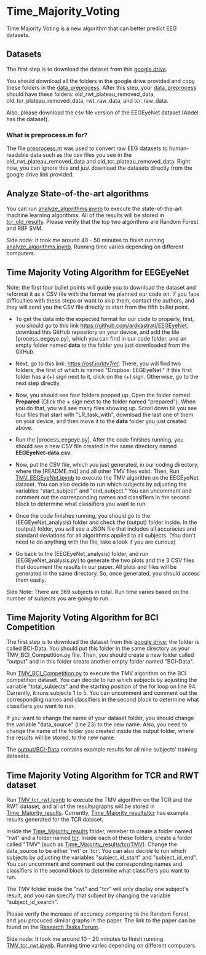 # Time_Majority_Voting
Time Majority Voting is a new algorithm that can better predict EEG datasets. 

## Datasets

The first step is to download the dataset from this [google drive](https://drive.google.com/drive/u/1/folders/1dM5Lk2oBpfJrz6ByfYemG9eNkKJxpsAj).

You should download all the folders in the google drive provided and copy these folders in the [data_preprocess](data_preprocess). After this step, your [data_preprocess](data_preprocess) should have these folders: old_rwt_plateau_removed_data, old_tcr_plateau_removed_data, rwt_raw_data, and tcr_raw_data.

Also, please download the csv file version of the EEGEyeNet dataset (Abdel has the dataset).

### What is preprocess.m for?
The file [preprocess.m](data_preprocess/preprocess.m) was used to convert raw EEG datasets to human-readable data such as the csv files you see in the old_rwt_plateau_removed_data and old_tcr_plateau_removed_data. Right now, you can ignore this and just download the datasets directly from the google drive link provided.

## Analyze State-of-the-art algorithms

You can run [analyze_algorithms.ipynb](analyze_algorithms.ipynb) to execute the state-of-the-art machine learning algorithms. All of the results will be stored in [tcr_old_results](tcr_old_results). Please verify that the top two algorithms are Random Forest and RBF SVM. 

Side node: It took me around 40 - 50 minutes to finish running [analyze_algorithms.ipynb](analyze_algorithms.ipynb). Running time varies depending on different computers.

## Time Majority Voting Algorithm for EEGEyeNet

Note: the first four bullet points will guide you to download the dataset and reformat it as a CSV file with the format we planned our code on. If you face difficulties with these steps or want to skip them, contact the authors, and they will send you the CSV file directly to start from the fifth bullet point.

- To get the data into the expected format for our code to properly, first, you should go to this link https://github.com/ardkastrati/EEGEyeNet, download this GitHub repository on your device, and add the file [process_eegeye.py], which you can find in our code folder, and an empty folder named **data**  to the folder you just downloaded from the GitHub. 

- Next, go to this link: https://osf.io/ktv7m/. There, you will find two folders, the first of which is named "Dropbox: EEGEyeNet." If this first folder has a (+) sign next to it, click on the (+) sign. Otherwise, go to the next step directly. 

- Now, you should see four folders popped up. Open the folder named **Prepared** (Click the + sign next to the folder named "prepared"). When you do that, you will see many files showing up. Scroll down till you see four files that start with "LR_task_with", download the last one of them on your device, and then move it to the **data** folder you just created above.

- Run the [process_eegeye.py]. After the code finishes running, you should see a new CSV file created in the same directory named **EEGEyeNet-data.csv**.

- Now, put the CSV file, which you just generated, in our coding directory, where the [README.md] and all other TMV files exist. Then, Run [TMV_EEGEyeNet.ipynb](TMV_EEGEyeNet.ipynb) to execute the TMV algorithm on the EEGEyeNet dataset. You can also decide to run which subjects by adjusting the variables "start_subject" and "end_subject." You can uncomment and comment out the corresponding names and classifiers in the second block to determine what classifiers you want to run. 

- Once the code finishes running, you should go to the (EEGEyeNet_analysis) folder and check the (output) folder inside. In the (output) folder, you will see a JSON file that includes all accuracies and standard deviations for all algorithms applied to all subjects. (You don't need to do anything with the file, take a look if you are curious)

- Go back to the (EEGEyeNet_analysis) folder, and run [EEGEyeNet_analysis.py] to generate the two plots and the 3 CSV files that document the results in our paper. All plots and files will be generated in the same directory. So, once generated, you should access them easily.


Side Note: There are 369 subjects in total. Run time varies based on the number of subjects you are going to run.

## Time Majority Voting Algorithm for BCI Competition
The first step is to download the dataset from this [google drive](https://drive.google.com/drive/u/0/folders/1H-JAAqDg-2NwOyvTm4l1OuRgp6X0zOpB); the folder is called BCI-Data. You should put this folder in the same directory as your TMV_BCI_Competition.py file. Then, you should create a new folder called "output" and in this folder create another empty folder named "BCI-Data". 

Run [TMV_BCI_Competition.py](TMV_BCI_Competition.py) to execute the TMV algorithm on the BCI competition dataset. You can decide to run which subjects by adjusting the variable "total_subjects" and the starting position of the for loop on line 94. Currently, it runs subjects 1 to 5. You can uncomment and comment out the corresponding names and classifiers in the second block to determine what classifiers you want to run. 

If you want to change the name of your dataset folder, you should change the variable "data_source" (line 23) to the new name. Also, you need to change the name of the folder you created inside the output folder, where the results will be stored, to the new name.

The [output/BCI-Data](output/BCI-Data/) contains example results for all nine subjects' training datasets.

## Time Majority Voting Algorithm for TCR and RWT dataset

Run [TMV_tcr_rwt.ipynb](TMV_tcr_rwt.ipynb) to execute the TMV algorithm on the TCR and the RWT dataset, and all of the results/graphs will be stored in [Time_Majority_results](Time_Majority_results). Currently, [Time_Majority_results/tcr](Time_Majority_results/tcr/) has example results generated for the TCR dataset. 

Inside the [Time_Majority_results](Time_Majority_results) folder, remeber to create a folder named "rwt" and a folder named [tcr](Time_Majority_results/tcr/). Inside each of these folders, create a folder called "TMV" (such as [Time_Majority_results/tcr/TMV](Time_Majority_results/tcr/TMV/)). Change the data_source to be either 'rwt' or 'tcr'. You can also decide to run which subjects by adjusting the variables "subject_id_start" and "subject_id_end". You can uncomment and comment out the corresponding names and classifiers in the second block to determine what classifiers you want to run. 

The TMV folder inside the "rwt" and "tcr" will only display one subject's result, and you can specify that subject by changing the variable "subject_id_search".

Please verify the increase of accuracy comparing to the Random Forest, and you procuced similar graphs in the paper. The link to the paper can be found on the [Research Tasks Forum](https://xiaodongqu.com/viewtopic.php?f=9&t=182&p=757#p757).

Side node: It took me around 10 - 20 minutes to finish running [TMV_tcr_rwt.ipynb](TMV_tcr_rwt.ipynb). Running time varies depending on different computers.
